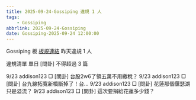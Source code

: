 ```yaml
---
title: 2025-09-24-Gossiping 違規 1 人
tags:
    - Gossiping
abbrlink: 2025-09-24-Gossiping
date: Gossiping-2025-09-24 12:00:00
---
```

Gossiping 板 [板規連結](https://www.ptt.cc/bbs/Gossiping/M.1637425085.A.07D.html)
昨天違規 1 人
<!-- more -->

違規清單
單日 [問卦] 不得超過 3 篇

9/23 addison123 □ [問卦] 台股2w6了領五萬不用繳稅？
9/23 addison123 □ [問卦] 台九線拓寬新橋斷掉了！台…
9/23 addison123 □ [問卦] 花蓮那個偃瑟湖只是溢流？
9/23 addison123 □ [問卦] 這次要捐給花蓮多少錢？
